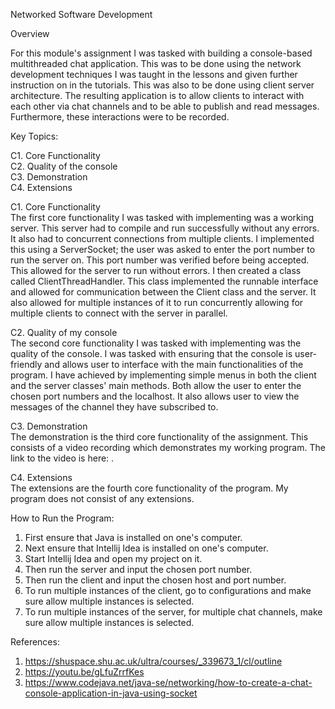 Networked Software Development

Overview

For this module's assignment I was tasked with building a console-based multithreaded chat application.
This was to be done using the network development techniques I was taught in the lessons
and given further instruction on in the tutorials. This was also to be done using client 
server architecture. The resulting application is to allow clients to interact with 
each other via chat channels and to be able to publish and read messages. Furthermore, these 
interactions were to be recorded.

Key Topics:

C1. Core Functionality  
C2. Quality of the console  
C3. Demonstration  
C4. Extensions

C1. Core Functionality  
The first core functionality I was tasked with implementing was a working server. This server
had to compile and run successfully without any errors. It also had to concurrent connections
from multiple clients. I implemented this using a ServerSocket; the user was asked to enter 
the port number to run the server on. This port number was verified before being accepted.
This allowed for the server to run without errors. I then created a class called ClientThreadHandler.
This class implemented the runnable interface and allowed for communication between the Client class
and the server. It also allowed for multiple instances of it to run concurrently allowing
for multiple clients to connect with the server in parallel.

C2. Quality of my console  
The second core functionality I was tasked with implementing was the quality of the console.
I was tasked with ensuring that the console is user-friendly and allows user to interface with the
main functionalities of the program. I have achieved by implementing simple menus in both the client
and the server classes' main methods. Both allow the user to enter the chosen port numbers
and the localhost. It also allows user to view the messages of the channel they have
subscribed to. 

C3. Demonstration  
The demonstration is the third core functionality of the assignment. This consists of a video
recording which demonstrates my working program. The link to the video is here:   .

C4. Extensions  
The extensions are the fourth core functionality of the program. My program does not consist
of any extensions.

How to Run the Program:  
1. First ensure that Java is installed on one's computer. 
2. Next ensure that Intellij Idea is installed on one's computer.
3. Start Intellij Idea and open my project on it.
4. Then run the server and input the chosen port number.
5. Then run the client and input the chosen host and port number.
6. To run multiple instances of the client, go to configurations and make sure allow multiple instances is selected.
7. To run multiple instances of the server, for multiple chat channels, make sure allow multiple instances is selected. 

References:  
1. https://shuspace.shu.ac.uk/ultra/courses/_339673_1/cl/outline
2. https://youtu.be/gLfuZrrfKes
3. https://www.codejava.net/java-se/networking/how-to-create-a-chat-console-application-in-java-using-socket

